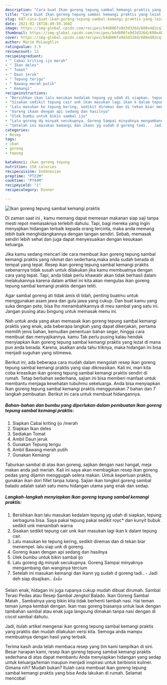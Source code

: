```yaml
---
description: "Cara buat Ikan goreng tepung sambal kemangi praktis yang lezat Untuk Jualan"
title: "Cara buat Ikan goreng tepung sambal kemangi praktis yang lezat Untuk Jualan"
slug: 607-cara-buat-ikan-goreng-tepung-sambal-kemangi-praktis-yang-lezat-untuk-jualan
date: 2021-02-16T16:49:59.160Z
image: https://img-global.cpcdn.com/recipes/b4d806fa9d3d326d/680x482cq70/ikan-goreng-tepung-sambal-kemangi-praktis-foto-resep-utama.jpg
thumbnail: https://img-global.cpcdn.com/recipes/b4d806fa9d3d326d/680x482cq70/ikan-goreng-tepung-sambal-kemangi-praktis-foto-resep-utama.jpg
cover: https://img-global.cpcdn.com/recipes/b4d806fa9d3d326d/680x482cq70/ikan-goreng-tepung-sambal-kemangi-praktis-foto-resep-utama.jpg
author: Marie McLaughlin
ratingvalue: 3.5
reviewcount: 13
recipeingredient:
- " Cabai kriting ijo merah"
- " Ikan deles"
- " Tomat"
- " Daun jeruk"
- " Tepung terigu"
- " Bawang merah putih"
- " Kemangi"
recipeinstructions:
- "Bersihkan ikan lalu masukan kedalam tepung yg udah di siapkan, tepung serbaguna bisa. Saya pakai tepung pakai sedikit royc* dan kunyit bubuk sedikit unk menambah warna"
- "Sisakan sedikit tepung cair unk ikan masukan lagi ikan k dalam tepung cair."
- "Lalu masukan ke tepung kering, sedikit diremas dan di tekan biar menempel. lalu siap unk di goreng."
- "Goreng ikaan dengan api sedang dan hasilnya"
- "Ulek bumbu untuk bikin sambal ijo"
- "Lalu goreng dg minyak secukupnya. Goreng Sampai minyaknya mengambang dan wanginya tercium"
- "Setelah ini masukan kemangi dan ikann yg sudah d goreng tadi..  Jadi deh siap disajikan.. 👍👍"
categories:
- Resep
tags:
- ikan
- goreng
- tepung

katakunci: ikan goreng tepung 
nutrition: 158 calories
recipecuisine: Indonesian
preptime: "PT22M"
cooktime: "PT44M"
recipeyield: "1"
recipecategory: Dinner

---
```



![Ikan goreng tepung sambal kemangi praktis](https://img-global.cpcdn.com/recipes/b4d806fa9d3d326d/680x482cq70/ikan-goreng-tepung-sambal-kemangi-praktis-foto-resep-utama.jpg)

Di zaman  saat ini , kamu memang dapat memesan makanan siap saji tanpa mesti repot memasaknya terlebih dahulu. Tapi, bagi mereka yang ingin menyajikan hidangan terbaik kepada orang tercinta, maka anda memang lebih baik menghidangkannya dengan tangan sendiri. Sebab, memasak sendiri lebih sehat dan juga dapat menyesuaikan dengan kesukaan keluarga.

Jika kamu sedang mencari ide cara membuat ikan goreng tepung sambal kemangi praktis yang nikmat dan sederhana,maka anda sudah berada di tempat yang tepat. Resep ikan goreng tepung sambal kemangi praktis  sebenarnya tidak susah untuk dilakukan jika kamu membuatnya dengan cara yang tepat. Tapi, anda tidak perlu khawatir akan tidak berhasil dalam melakukannya 
karena dalam artikel ini kita akan mengulas ikan goreng tepung sambal kemangi praktis dengan teliti.  

Agar sambal goreng ati tidak amis di lidah, penting buatmu untuk menggunakan asam jawa dan gula jawa yang cukup. Dan buat kamu yang suka dengan pete, bisa lho menambahkannya di meu sambal yang satu ini. Jangan pusing atau bingung untuk memasak menu ini.

Nah untuk anda yang akan memasak ikan goreng tepung sambal kemangi praktis yang enak, ada beberapa langkah yang dapat dikerjakan, pertama memilih jenis bahan, kemudian penentuan bahan segar, hingga cara membuat dan menyajikannya. kamu Tak perlu pusing kalau hendak menyiapkan ikan goreng tepung sambal kemangi praktis yang lezat di mana pun anda berada. Karena, asalkan anda  tahu triknya, maka hidangan ini bisa menjadi suguhan yang istimewa.

Berikut ini, ada beberapa cara mudah dalam mengolah resep ikan goreng tepung sambal kemangi praktis yang siap dikreasikan. Kali ini, mari kita coba kreasikan ikan goreng tepung sambal kemangi praktis sendiri di rumah. Tetap berbahan sederhana, sajian ini bisa memberi manfaat untuk membantu menjaga kesehatan tubuhmu sekeluarga. Anda bisa menyiapkan Ikan goreng tepung sambal kemangi praktis menggunakan 7 bahan dan 7 langkah pembuatan. Berikut ini cara untuk membuat hidangannya.

<!--inarticleads1-->

##### Bahan-bahan dan bumbu yang diperlukan dalam pembuatan Ikan goreng tepung sambal kemangi praktis:

1. Siapkan  Cabai kriting ijo /merah
1. Siapkan  Ikan deles
1. Sediakan  Tomat
1. Ambil  Daun jeruk
1. Gunakan  Tepung terigu
1. Ambil  Bawang merah putih
1. Gunakan  Kemangi


Taburkan sambal di atas ikan goreng, sajikan dengan nasi hangat, meja makan anda jadi meriah. Kali ini saya akan membagikan resep ikan goreng pedas yang dijamin menggugah selera makan. Untuk keperluan praktis, gunakan ikan dori fillet tanpa tulang. Sajian ikan tongkol goreng sambal balado adalah salah satu menu hidangan utama yang enak dan sedap. 

<!--inarticleads2-->

##### Langkah-langkah menyiapkan Ikan goreng tepung sambal kemangi praktis:

1. Bersihkan ikan lalu masukan kedalam tepung yg udah di siapkan, tepung serbaguna bisa. Saya pakai tepung pakai sedikit royc* dan kunyit bubuk sedikit unk menambah warna
1. Sisakan sedikit tepung cair unk ikan masukan lagi ikan k dalam tepung cair.
1. Lalu masukan ke tepung kering, sedikit diremas dan di tekan biar menempel. lalu siap unk di goreng.
1. Goreng ikaan dengan api sedang dan hasilnya
1. Ulek bumbu untuk bikin sambal ijo
1. Lalu goreng dg minyak secukupnya. Goreng Sampai minyaknya mengambang dan wanginya tercium
1. Setelah ini masukan kemangi dan ikann yg sudah d goreng tadi..  - Jadi deh siap disajikan.. 👍👍


Selain enak, hidagan ini juga rupanya cukup mudah dibuat dirumah. Sambal Terasi Pedas atau Resep Sambal Jengkol Balado. Ikan Goreng Sambal Matah , Sambalnya yang bikin kita tidak berhenti tambah nasi. Hai teman teman jumpa kembali dengan. Ikan mas goreng biasanya untuk lauk dengan tambahan sambal atau enak juga langsung dimakan tanpa nasi dengan di cocol sambal dahulu. 

Jadi, itulah artikel mengenai  ikan goreng tepung sambal kemangi praktis  yang praktis dan mudah dilakukan versi kita. Semoga anda mampu membuatnya dengan hasil yang terbaik. 

Terima kasih anda telah membaca resep yang tim kami tampilkan di sini. Besar harapan kami, resep  Ikan goreng tepung sambal kemangi praktis sederhana di atas dapat membantu Anda menyiapkan hidangan yang sedap untuk keluarga/teman maupun menjadi inspirasi untuk berbisnis kuliner. Gimana nih? Mudah bukan? Itulah cara membuat ikan goreng tepung sambal kemangi praktis yang bisa Anda lakukan di rumah. Selamat mencoba!

